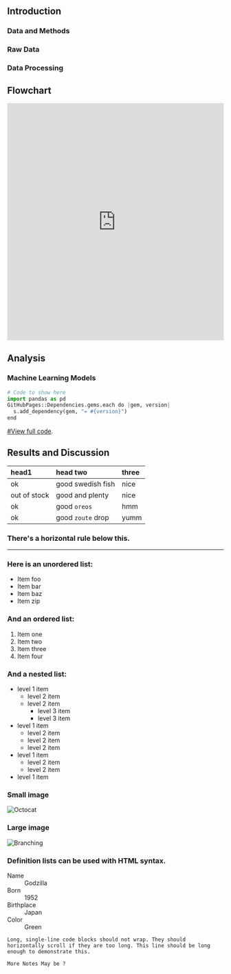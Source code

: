 ## Introduction



### Data and Methods


### Raw Data


### Data Processing


## Flowchart

<iframe frameborder="0" style="width:100%;height:550px;" src="https://viewer.diagrams.net/?tags=%7B%7D&highlight=0000ff&edit=_blank&layers=1&nav=1&title=Untitled%20Diagram.drawio#R7VpZc9u2Fv41mmkfpOEqUY%2ByHaeLnbp2mtw%2BdSASInFDESwAWlJ%2BfQ8WrqJtSRadmzt1JjZxABwAB99ZyZF7ud6%2BZyhPbmmE05FjRduRezVyHNub2vBHUnaaMvdnmhAzEplBNeGBfMWGaBlqQSLMWwMFpakgeZsY0izDoWjREGN00x62oml71RzFeI%2FwEKJ0n%2FqZRCLR1MCZ1fSfMIkTs%2FK03PcalWMNgScoopsGyX03ci8ZpUI%2FrbeXOJWyK8Xy%2Befd5%2FTmy%2FT9L7%2Fzv9EfF79%2B%2FPBprJldHzOlOgHDmTiZNb9979x8eLB3fvb1Nv5lkTibq7FtpMDFrpQXjkB8pkmZSGhMM5S%2Bq6kXjBZZhCVbC1r1mBtKcyDaQPwvFmJnsIAKQYGUiHVqevGWiP80nv%2BUrCa%2BaV1tDWfV2JmG3qfcXOdaXxCKGcdpwUL8jCTqGwVNwHSNBdvBPIZTJMhje1FkIBlX46qpd5TAdhzLqI87n0%2FmjZ9AM9iVKuJNnMCf2Z7%2B7bpt%2FgKxGAvDsr5aeGjssSapCz%2Fi8g2uH1FamPONnGkKwryIyCM8xkLJXZOWJeEKCcSxKOmw8rI7Fmg9HBqkHz4hRtAS0OTA1q1LmhbrjOvGx12OfzyY04NgGK1h2nUKuqkYOPpPyB8P5nL984VZ3T9%2B8odCMAIgNBzc4zncI5KtkLywE%2Ff%2FEa9zzJAomJGo9yKPjtaDccvlI%2BgTbASnNGYgVvcC2BLAGWbdvru642KTEIEfcqQUbANupK3uK7LFpWPQ7TSFK6dMLe2uVisnDIHOBaNfcKMnmi6n%2FrTa7iNmAm9PUP99tTYK6Gkum9ovuJ7RiqThE%2ByS2Kf4La08VgWd4Fva39LIavs7e94Ag5zZTs2azP15SdBTPbsi1JNVqzW7gZk3semOCTeUGX1mnDuM7Z9aLWvvlM72jcy7c7J5h1mfGcrilGTxiXa%2Bgejp34UMkS5WNBNjrjC5gAG2nW%2F1LNPf5SPHv4rRHxysoXWHsggkDgGsPtkKjBdWgSST3HdZmDCaka%2FqrDIKFSQraCFnwEz4ndFs3CJH2gPyCTzrNehKwgywPeYAcazmxjHDMeBHsV0VWSgIlT6uEp0%2B33cl0QotrGfj3%2BF5FpG8YKTuXYYg8DB654wCazS%2FXNzePwgkyvaV9BMJCRM5GAkcUwb85U2LREIgZ5jjLKzRoKg6sLAU%2Fn4ChwLykBkWuGrovb6RIYu1BDDJbVC5fLLLKUwVBBIYuRIDzwqh0uT7lvP%2FG25%2BK0ReiPqqCVfscM5VNKFsszQZENep61eERxPzSgrJ1IVjY01Km7QhQuKL65Y0KJJptc6GyjEYf1Gm51OLHxEElpFuK0GP2ujwtQzXWINTY3tLuQKCkAryX0DfdVisC3B3ComCtlerTCFEGsreVUuEFDHeWkIHnmSCJ%2FppTZk6S4KyLtPLzm4iwjnSVlNtaaNCsN4dyfNfk0zpyFVLgE3ZVwooV1pVCYI5teTYjZs5TZE8DUMRQdJgazJrBeiCCrWw3C9NH9UG4YFEvN3PC55jFamV%2FXLbH4naaQoOQvU8VqmQhZSoUMqputIwLfTkWpqNwZWhksH%2FX8Cuaam0c5OiaowMSPk070heyqFE2d4kCLfKaceaoU5oWweu9iFZQztL8OW%2Fvixhqn6M9jbo%2BkfOgDUArjd4JYNAu0G6NzG%2Bop09yTBcPKsdB%2B4nHV5ZjGomHVXd6exJh7sXGH7AG6NIUmW0Lj2RIEpz9SCoUqDXZn4RwsGqN%2FObhgFergbM%2FOzZgbnfbLBbsPdk%2FJapX1Vu%2B7PR81Lm1876%2FBdyvqHTO%2F%2FA9G42SHoXtLXaDbyDsrsFY2jXGJbLAfzpZbz%2BZWrkaYZnzRz9nsyxC9U0JTk%2FwAQg8IGqqq9sQY9dD0LcX%2F1ZBr7nWwPaAKfHBgQ9JiAYrPozP0DQw9uEofV0eqCe%2Bq%2FU01fdxfSQaolMCAkvk7MFCHnHVex%2FhTmkarnapmNVw%2BrI2fjWT4QXKCVfTWx5ZNRkHR01RT4OIq9PuwJn6U4Hqa2WXGad8lewr21Tv0fdpkOp2%2BxlbWMJXS8Lfnp0%2BmQM%2BmTUOpT8u%2F7J7xH%2FW0q%2Fz9Y9n9YvKYswG4daaAud%2FvwwHjfpPz5fbzgzX6PFDcU3GfstChOi0vkbjFimk2PzLv1c9dMziIMNxPitDnJ3uRiZYgCJQDnISgKekzgjKzDKKm6Sb6nUS4aqzqJLcTHYZtky1dvJv5dw4no9WFfzy09HdO1BCX2K1tJuZkueKwZWmCLO1V1pB9islfbVNrpFWFlAeSjiGHNTWC%2Fq%2Bvs9eFqqXgVTBv3wcGlWw2yyv5d%2Fb%2F%2B02y9SQcYpAEAXynAMwub6MvXNR3sfCAwV3fwPel3b7uZr1p7bndl975jdoRyv%2FfR3HnkvONYQqJNsLGT6IKFh5frmLNOxpEKAovX2parIpnrA9qqeiDCsXn5peiqYphcZCcFkjJckIroLr5cqRZTiAiCOlwyjL7oro2wNQfcLzt681bm9N1YgRKWdOMQX58OA9BskuIaLP3dbYPS9fTA6fbXHwYJA1zsg482ihfzuD1raXYRt%2BbYvo%2FFZgjezR40C1diaWPZLNaq6Hha4o0ZBDKaOnq2JQaP7OcM3%2BcZhfmBybT%2FxgVsDCn3JWEl7ZbGsSvRKJM461TJ9zr1q2R4jv5PWeNZhZbdzlcbcvjrBuQDsN%2BFrHYxc2%2Bkg1z0aukOj1D0QpU%2BUgN4GpL7bwZZ3JpC687cFqee8DNLyfQ5Z6zc5DXxKRyRLXDdoidM7yol23lel368GLFLIvKBDRQoXitOiLPf21n7NYrBoLF85pwQABhK4fg%2FB5F%2B2E2zh%2FySXDnsYhzhzvYnnWtWP3X9NTffoT%2FweB3lCsAbN%2BltxfdP1B%2Ffuu38A"></iframe>


## Analysis

### Machine Learning Models

```python
# Code to show here
import pandas as pd
GitHubPages::Dependencies.gems.each do |gem, version|
  s.add_dependency(gem, "= #{version}")
end
```

[#View full code](./another-page.html).


## Results and Discussion



| head1        | head two          | three |
|:-------------|:------------------|:------|
| ok           | good swedish fish | nice  |
| out of stock | good and plenty   | nice  |
| ok           | good `oreos`      | hmm   |
| ok           | good `zoute` drop | yumm  |

### There's a horizontal rule below this.

* * *

### Here is an unordered list:

*   Item foo
*   Item bar
*   Item baz
*   Item zip

### And an ordered list:

1.  Item one
1.  Item two
1.  Item three
1.  Item four

### And a nested list:

- level 1 item
  - level 2 item
  - level 2 item
    - level 3 item
    - level 3 item
- level 1 item
  - level 2 item
  - level 2 item
  - level 2 item
- level 1 item
  - level 2 item
  - level 2 item
- level 1 item

### Small image

![Octocat](https://github.githubassets.com/images/icons/emoji/octocat.png)

### Large image

![Branching](https://guides.github.com/activities/hello-world/branching.png)


### Definition lists can be used with HTML syntax.

<dl>
<dt>Name</dt>
<dd>Godzilla</dd>
<dt>Born</dt>
<dd>1952</dd>
<dt>Birthplace</dt>
<dd>Japan</dd>
<dt>Color</dt>
<dd>Green</dd>
</dl>
   

```
Long, single-line code blocks should not wrap. They should horizontally scroll if they are too long. This line should be long enough to demonstrate this.
```

```
More Notes May be ?
```


    

